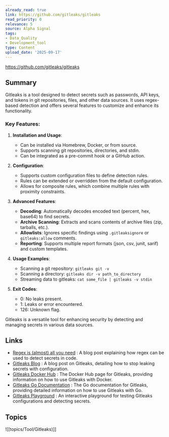 ```yaml
---
already_read: true
link: https://github.com/gitleaks/gitleaks
read_priority: 0
relevance: 5
source: Alpha Signal
tags:
- Data_Quality
- Development_tool
type: Content
upload_date: '2025-09-17'
---
```


https://github.com/gitleaks/gitleaks
## Summary

Gitleaks is a tool designed to detect secrets such as passwords, API keys, and tokens in git repositories, files, and other data sources. It uses regex-based detection and offers several features to customize and enhance its functionality.

### Key Features:
1. **Installation and Usage**:
   - Can be installed via Homebrew, Docker, or from source.
   - Supports scanning git repositories, directories, and stdin.
   - Can be integrated as a pre-commit hook or a GitHub action.

2. **Configuration**:
   - Supports custom configuration files to define detection rules.
   - Rules can be extended or overridden from the default configuration.
   - Allows for composite rules, which combine multiple rules with proximity constraints.

3. **Advanced Features**:
   - **Decoding**: Automatically decodes encoded text (percent, hex, base64) to find secrets.
   - **Archive Scanning**: Extracts and scans contents of archive files (zip, tarballs, etc.).
   - **Allowlists**: Ignores specific findings using `.gitleaksignore` or `gitleaks:allow` comments.
   - **Reporting**: Supports multiple report formats (json, csv, junit, sarif) and custom templates.

4. **Usage Examples**:
   - Scanning a git repository: `gitleaks git -v`
   - Scanning a directory: `gitleaks dir -v path_to_directory`
   - Streaming data to gitleaks: `cat some_file | gitleaks -v stdin`

5. **Exit Codes**:
   - 0: No leaks present.
   - 1: Leaks or error encountered.
   - 126: Unknown flag.

Gitleaks is a versatile tool for enhancing security by detecting and managing secrets in various data sources.
## Links

- [Regex is (almost) all you need](https://lookingatcomputer.substack.com/p/regex-is-almost-all-you-need) : A blog post explaining how regex can be used to detect secrets in code.
- [Gitleaks Blog](https://blog.gitleaks.io/stop-leaking-secrets-configuration-2-3-aeed293b1fbf) : A blog post on Gitleaks, detailing how to stop leaking secrets with configuration.
- [Gitleaks Docker Hub](https://hub.docker.com/r/zricethezav/gitleaks) : The Docker Hub page for Gitleaks, providing information on how to use Gitleaks with Docker.
- [Gitleaks Go Documentation](https://pkg.go.dev/github.com/zricethezav/gitleaks/v8) : The Go documentation for Gitleaks, providing detailed information on how to use Gitleaks with Go.
- [Gitleaks Playground](https://gitleaks.io/playground) : An interactive playground for testing Gitleaks configurations and detecting secrets.

## Topics

![[topics/Tool/Gitleaks)]]